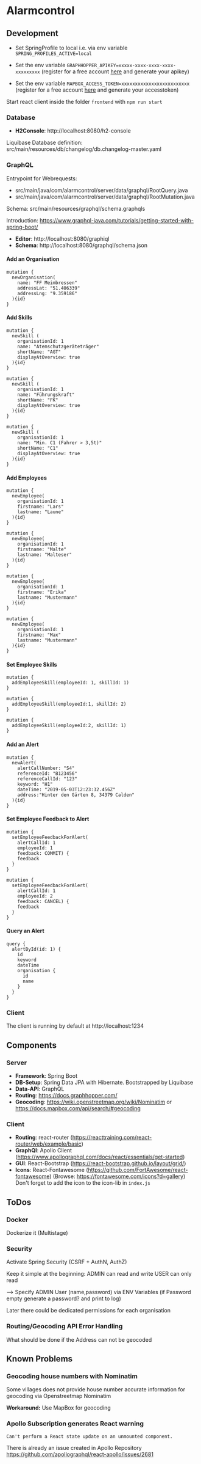 # Alarmcontrol

## Development
* Set SpringProfile to local i.e. via env variable `SPRING_PROFILES_ACTIVE=local`
* Set the env variable `GRAPHHOPPER_APIKEY=xxxxx-xxxx-xxxx-xxxx-xxxxxxxxx`
(register for a free account [here](https://graphhopper.com/dashboard/#/register) and generate your apikey) 

* Set the env variable `MAPBOX_ACCESS_TOKEN=xxxxxxxxxxxxxxxxxxxxxxxxx`
(register for a free account [here](https://www.mapbox.com/) and generate your accesstoken)

Start react client inside the folder `frontend` with `npm run start`


### Database
* **H2Console**: http://localhost:8080/h2-console

Liquibase Database definition:
src/main/resources/db/changelog/db.changelog-master.yaml

### GraphQL
Entrypoint for Webrequests:
* src/main/java/com/alarmcontrol/server/data/graphql/RootQuery.java
* src/main/java/com/alarmcontrol/server/data/graphql/RootMutation.java

Schema:
src/main/resources/graphql/schema.graphqls

Introduction:
https://www.graphql-java.com/tutorials/getting-started-with-spring-boot/


* **Editor**: http://localhost:8080/graphiql
* **Schema**: http://localhost:8080/graphql/schema.json

#### Add an Organisation
```
mutation { 
  newOrganisation(
    name: "FF Meimbressen"
    addressLat: "51.406339"
    addressLng: "9.359186"
  ){id}
}
```

#### Add Skills
```
mutation { 
  newSkill (
    organisationId: 1
    name: "Atemschutzgeräteträger"
    shortName: "AGT"
    displayAtOverview: true    
  ){id}
}
```

```
mutation { 
  newSkill (
    organisationId: 1
    name: "Führungskraft"
    shortName: "FK"
    displayAtOverview: true    
  ){id}
}
```

```
mutation { 
  newSkill (
    organisationId: 1
    name: "Min. C1 (Fahrer > 3,5t)"
    shortName: "C1"
    displayAtOverview: true    
  ){id}
}
```

#### Add Employees
```
mutation { 
  newEmployee(
    organisationId: 1
    firstname: "Lars"
    lastname: "Laune"
  ){id}
}
```
```
mutation { 
  newEmployee(
    organisationId: 1
    firstname: "Malte"
    lastname: "Malteser"
  ){id}
}
```
```
mutation { 
  newEmployee(
    organisationId: 1
    firstname: "Erika"
    lastname: "Mustermann"
  ){id}
}
```
```
mutation { 
  newEmployee(
    organisationId: 1
    firstname: "Max"
    lastname: "Mustermann"
  ){id}
}
```

#### Set Employee Skills
```
mutation { 
  addEmployeeSkill(employeeId: 1, skillId: 1)
}
```

```
mutation { 
  addEmployeeSkill(employeeId:1, skillId: 2)
}
```

```
mutation { 
  addEmployeeSkill(employeeId:2, skillId: 1)
}
```

#### Add an Alert
```
mutation { 
  newAlert(
    alertCallNumber: "S4"
    referenceId: "B123456"
    referenceCallId: "123"
    keyword: "H1"
    dateTime: "2019-05-03T12:23:32.456Z"
    address:"Hinter den Gärten 8, 34379 Calden"
  ){id}
}
```

#### Set Employee Feedback to Alert
```
mutation { 
  setEmployeeFeedbackForAlert(
    alertCallId: 1
    employeeId: 1
    feedback: COMMIT) {
    feedback
  }
}
```

```
mutation { 
  setEmployeeFeedbackForAlert(
    alertCallId: 1
    employeeId: 2
    feedback: CANCEL) {
    feedback
  }
}
```

#### Query an Alert
```
query {
  alertById(id: 1) {
    id
    keyword
    dateTime
    organisation {
      id
      name
    }
  }
}
```

### Client
The client is running by default at http://localhost:1234

## Components

### Server
* **Framework**: Spring Boot
* **DB-Setup**: Spring Data JPA with Hibernate. Bootstrapped by Liquibase
* **Data-API**: GraphQL
* **Routing**: https://docs.graphhopper.com/
* **Geocoding**: https://wiki.openstreetmap.org/wiki/Nominatim or https://docs.mapbox.com/api/search/#geocoding

### Client
* **Routing**: react-router
(https://reacttraining.com/react-router/web/example/basic)
* **GraphQl**: Apollo Client (https://www.apollographql.com/docs/react/essentials/get-started)
* **GUI**: React-Bootstrap (https://react-bootstrap.github.io/layout/grid/)
* **Icons**: React-Fontawesome (https://github.com/FortAwesome/react-fontawesome) (Browse: https://fontawesome.com/icons?d=gallery) Don't forget to add the icon to the icon-lib in `index.js`

## ToDos

### Docker
Dockerize it (Multistage)

### Security
Activate Spring Security (CSRF + AuthN, AuthZ)

Keep it simple at the beginning: 
ADMIN can read and write
USER can only read

--> Specify ADMIN User (name,password) via ENV Variables (if Password empty generate a password? and print to log)

Later there could be dedicated permissions for each organisation

### Routing/Geocoding API Error Handling
What should be done if the Address can not be geocoded

## Known Problems
### Geocoding house numbers with Nominatim
Some villages does not provide house number accurate information for geocoding via Openstreetmap Nominatim 

**Workaround:**
Use MapBox for geocoding


### Apollo Subscription generates React warning
`Can't perform a React state update on an unmounted component.`

There is already an issue created in Apollo Repository
https://github.com/apollographql/react-apollo/issues/2681
